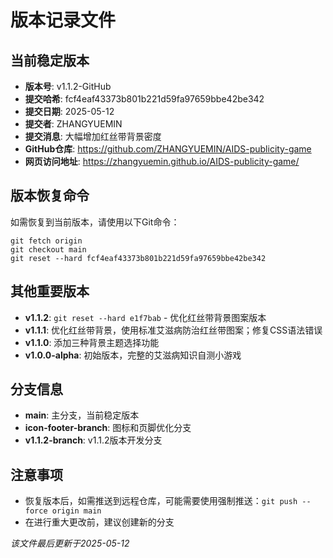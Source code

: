 # 版本记录文件

## 当前稳定版本
- **版本号**: v1.1.2-GitHub
- **提交哈希**: fcf4eaf43373b801b221d59fa97659bbe42be342
- **提交日期**: 2025-05-12
- **提交者**: ZHANGYUEMIN
- **提交消息**: 大幅增加红丝带背景密度
- **GitHub仓库**: https://github.com/ZHANGYUEMIN/AIDS-publicity-game
- **网页访问地址**: https://zhangyuemin.github.io/AIDS-publicity-game/

## 版本恢复命令
如需恢复到当前版本，请使用以下Git命令：
```
git fetch origin
git checkout main
git reset --hard fcf4eaf43373b801b221d59fa97659bbe42be342
```

## 其他重要版本
- **v1.1.2**: `git reset --hard e1f7bab` - 优化红丝带背景图案版本
- **v1.1.1**: 优化红丝带背景，使用标准艾滋病防治红丝带图案；修复CSS语法错误
- **v1.1.0**: 添加三种背景主题选择功能
- **v1.0.0-alpha**: 初始版本，完整的艾滋病知识自测小游戏

## 分支信息
- **main**: 主分支，当前稳定版本
- **icon-footer-branch**: 图标和页脚优化分支
- **v1.1.2-branch**: v1.1.2版本开发分支

## 注意事项
- 恢复版本后，如需推送到远程仓库，可能需要使用强制推送：`git push --force origin main`
- 在进行重大更改前，建议创建新的分支

*该文件最后更新于2025-05-12* 